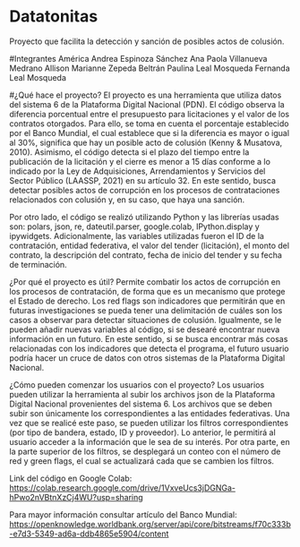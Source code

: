 # Datatonitas
Proyecto que facilita la detección y sanción de posibles actos de colusión.

#Integrantes
América Andrea Espinoza Sánchez
Ana Paola Villanueva Medrano
Allison Marianne Zepeda Beltrán
Paulina Leal Mosqueda
Fernanda Leal Mosqueda

#¿Qué hace el proyecto?
El proyecto es una herramienta que utiliza datos del sistema 6 de la Plataforma Digital Nacional (PDN). El código observa la diferencia porcentual entre el presupuesto para licitaciones y el valor de los contratos otorgados. Para ello, se toma en cuenta el porcentaje establecido por el Banco Mundial, el cual establece que si la diferencia es mayor o igual al 30%, significa que hay un posible acto de colusión (Kenny & Musatova, 2010). Asimismo, el código detecta si el plazo del tiempo entre la publicación de la licitación y el cierre es menor a 15 días conforme a lo indicado por la Ley de Adquisiciones, Arrendamientos y Servicios del Sector Público (LAASSP, 2021) en su artículo 32. En este sentido, busca detectar posibles actos de corrupción en los procesos de contrataciones relacionados con colusión y, en su caso, que haya una sanción.

Por otro lado, el código se realizó utilizando Python y las librerías usadas son: polars, json, re, dateutil.parser, google.colab, IPython.display y ipywidgets. Adicionalmente, las variables utilizadas fueron el ID de la contratación, entidad federativa, el valor del tender (licitación), el monto del contrato, la descripción del contrato, fecha de inicio del tender y su fecha de terminación.

¿Por qué el proyecto es útil?
Permite combatir los actos de corrupción en los procesos de contratación, de forma que es un mecanismo que protege el Estado de derecho. Los red flags son indicadores que permitirán que en futuras investigaciones se pueda tener una delimitación de cuáles son los casos a observar para detectar situaciones de colusión. Igualmente, se le pueden añadir nuevas variables al código, si se desearé encontrar nueva información en un futuro. En este sentido, si se busca encontrar más cosas relacionadas con los indicadores que detecta el programa,  el futuro usuario podría hacer un cruce de datos con otros sistemas de la Plataforma Digital Nacional.

¿Cómo pueden comenzar los usuarios con el proyecto?
Los usuarios pueden utilizar la herramienta al subir los archivos json de la Plataforma Digital Nacional provenientes del sistema 6. Los archivos que se deben subir son únicamente los correspondientes a las entidades federativas. Una vez que se realicé este paso, se pueden utilizar los filtros correspondientes (por tipo de bandera, estado, ID y proveedor). Lo anterior, le permitirá al usuario acceder a la información que le sea de su interés. Por otra parte, en la parte superior de los filtros, se desplegará un conteo con el número de red y green flags, el cual se actualizará cada que se cambien los filtros.

Link del código en Google Colab: https://colab.research.google.com/drive/1VxveUcs3jDGNGa-hPwo2nVBtnXzCj4WU?usp=sharing

Para mayor información consultar artículo del Banco Mundial: https://openknowledge.worldbank.org/server/api/core/bitstreams/f70c333b-e7d3-5349-ad6a-ddb4865e5904/content

